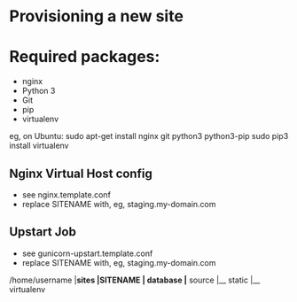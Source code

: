 Provisioning a new site
=======================

# Required packages:

* nginx
* Python 3
* Git
* pip
* virtualenv

eg, on Ubuntu:
	sudo apt-get install nginx git python3 python3-pip
	sudo pip3 install virtualenv

## Nginx Virtual Host config 

* see nginx.template.conf
* replace SITENAME with, eg, staging.my-domain.com

## Upstart Job 

* see gunicorn-upstart.template.conf
* replace SITENAME with, eg, staging.my-domain.com

/home/username
|__sites
   |__SITENAME
      |__ database
      |__ source
      |__ static
      |__ virtualenv
